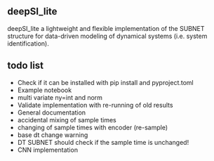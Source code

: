 ## deepSI\_lite

deepSI\_lite a lightweight and flexible implementation of the SUBNET structure for data-driven modeling of dynamical systems (i.e. system identification). 

## todo list

* Check if it can be installed with pip install and pyproject.toml
* Example notebook
* multi variate ny=int and norm  
* Validate implementation with re-running of old results
* General documentation 
* accidental mixing of sample times
* changing of sample times with encoder (re-sample)
* base dt change warning
* DT SUBNET should check if the sample time is unchanged!
* CNN implementation

